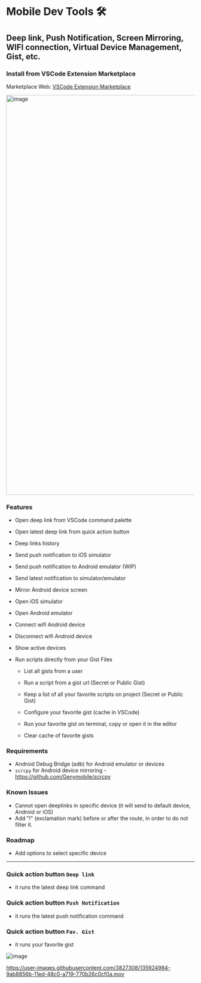 
# Mobile Dev Tools 🛠️

## Deep link, Push Notification, Screen Mirroring, WIFI connection, Virtual Device Management, Gist, etc.

### Install from VSCode Extension Marketplace
Marketplace Web: [VSCode Extension Marketplace](https://marketplace.visualstudio.com/items?itemName=emanuel-braz.deeplink)  

<img width="1067" alt="image" src="https://github.com/emanuel-braz/deeplink/assets/3827308/fda3fa9e-f4a7-4cef-99dd-0af37ab47643">
  
### Features  

- Open deep link from VSCode command palette  

- Open latest deep link from quick action button  

- Deep links history  

- Send push notification to iOS simulator  

- Send push notification to Android emulator (WIP)  

- Send latest notification to simulator/emulator  

- Mirror Android device screen  

- Open iOS simulator  

- Open Android emulator  

- Connect wifi Android device  

- Disconnect wifi Android device  

- Show active devices  

- Run scripts directly from your Gist Files  

  - List all gists from a user  

  - Run a script from a gist url (Secret or Public Gist)  

  - Keep a list of all your favorite scripts on project (Secret or Public Gist)  

  - Configure your favorite gist (cache in VSCode)  

  - Run your favorite gist on terminal, copy or open it in the editor  

  - Clear cache of favorite gists  

  

### Requirements
- Android Debug Bridge (adb) for Android emulator or devices
- `scrcpy` for Android device mirroring - https://github.com/Genymobile/scrcpy

### Known Issues
- Cannot open deeplinks in specific device (it will send to default device, Android or iOS)
- Add "!" (exclamation mark) before or after the route, in order to do not filter it.

### Roadmap
- Add options to select specific device
---

### Quick action button `Deep link`
- it runs the latest deep link command  
### Quick action button `Push Notification`
- it runs the latest push notification command
### Quick action button `Fav. Gist`
- it runs your favorite gist

![image](https://github.com/emanuel-braz/deeplink/assets/3827308/4ba5979f-f164-428f-9ac1-5a2fa7b92f2f)


https://user-images.githubusercontent.com/3827308/135924984-9ab8856b-11ed-48c0-a719-770b26c0cf0a.mov
